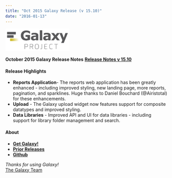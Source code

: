 ```yaml
---
title: "Oct 2015 Galaxy Release (v 15.10)"
date: "2016-01-13"
---
```


<div class='right'><a href='http://getgalaxy.org'><img src="/src/images/logos/GalaxyNewLogo_GalaxyProject_Trans.png" alt="GalaxyProject" width="200" /></a></div>
 
**October 2015 Galaxy Release Notes**
**[Release Notes v 15.10](http://galaxy.readthedocs.org/en/master/releases/15.10_announce.html)**

#### Release Highlights

* **Reports Application**- The reports web application has been greatly enhanced - including improved styling, new landing page, more reports, pagination, and sparklines. Huge thanks to Daniel Bouchard (@Airistotal) for these enhancements.
* **Upload** - The Galaxy upload widget now features support for composite datatypes and improved styling.
* **Data Libraries** - Improved API and UI for data libraries - including support for library folder management and search.

#### About

* **[Get Galaxy!](http://getgalaxy.org)**
* **[Prior Releases](https://docs.galaxyproject.org/en/master/releases)**
* **[Github](https://github.com/galaxyproject)**

*Thanks for using Galaxy!* <br />
[The Galaxy Team](/src/galaxy-team/index.md)
